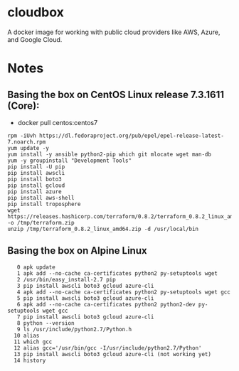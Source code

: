 # cloudbox
A docker image for working with public cloud providers like AWS, Azure, and Google Cloud.

# Notes
## Basing the box on CentOS Linux release 7.3.1611 (Core):
- docker pull centos:centos7

```
rpm -iUvh https://dl.fedoraproject.org/pub/epel/epel-release-latest-7.noarch.rpm
yum update -y
yum install -y ansible python2-pip which git mlocate wget man-db
yum -y groupinstall "Development Tools"
pip install -U pip
pip install awscli
pip install boto3
pip install gcloud
pip install azure
pip install aws-shell
pip install troposphere
wget https://releases.hashicorp.com/terraform/0.8.2/terraform_0.8.2_linux_amd64.zip -o /tmp/terraform.zip
unzip /tmp/terraform_0.8.2_linux_amd64.zip -d /usr/local/bin
```

## Basing the box on Alpine Linux
```
   0 apk update
   1 apk add --no-cache ca-certificates python2 py-setuptools wget
   2 /usr/bin/easy_install-2.7 pip
   3 pip install awscli boto3 gcloud azure-cli
   4 apk add --no-cache ca-certificates python2 py-setuptools wget gcc
   5 pip install awscli boto3 gcloud azure-cli
   6 apk add --no-cache ca-certificates python2 python2-dev py-setuptools wget gcc
   7 pip install awscli boto3 gcloud azure-cli
   8 python --version
   9 ls /usr/include/python2.7/Python.h
  10 alias
  11 which gcc
  12 alias gcc='/usr/bin/gcc -I/usr/include/python2.7/Python'
  13 pip install awscli boto3 gcloud azure-cli (not working yet)
  14 history
```
